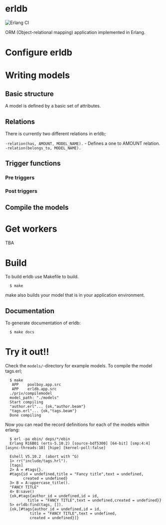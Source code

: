# erldb

![Erlang CI](https://github.com/erldb/erldb/workflows/Erlang%20CI/badge.svg?branch=master)

ORM (Object-relational mapping) application implemented in Erlang.

# Configure erldb


# Writing models

## Basic structure
A model is defined by a basic set of attributes.



## Relations
There is currently two different relations in erldb;

`-relation(has, AMOUNT, MODEL_NAME).` - Defines a one to AMOUNT relation.
`-relation(belongs_to, MODEL_NAME).`

## Trigger functions


### Pre triggers

### Post triggers

## Compile the models

# Get workers

TBA

# Build
To build erldb use Makefile to build.

```
  $ make
```

make also builds your model that is in your application environment.

## Documentation
To generate documentation of erldb:

```
  $ make docs
```

# Try it out!!

Check the ``models/``-directory for example models. To compile the model tags.erl;
```
  $ make
   APP    poolboy.app.src
   APP    erldb.app.src
  ./priv/compilemodel
  model_path: "./models"
  Start compiling
  "author.erl"... {ok,"author.beam"}
  "tags.erl"... {ok,"tags.beam"}
  Done compiling
```

Now you can read the record definitions for each of the models within erlang:
```
  $ erl -pa ebin/ deps/*/ebin
  Erlang R16B01 (erts-5.10.2) [source-bdf5300] [64-bit] [smp:4:4] [async-threads:10] [hipe] [kernel-poll:false]

  Eshell V5.10.2  (abort with ^G)
  1> rr("include/tags.hrl").
  [tags]
  2> A = #tags{}.
  #tags{id = undefined,title = "Fancy title",text = undefined,
        created = undefined}
  3> B = A:uppercase_title().
  "FANCY TITLE"
  4> B:save()
  {ok,#tags{author_id = undefined,id = id,
          title = "FANCY TITLE",text = undefined,created = undefined}}
  5> erldb:find(tags, []).
  {ok,[#tags{author_id = undefined,id = id,
           title = "FANCY TITLE",text = undefined,
           created = undefined}]}
```
